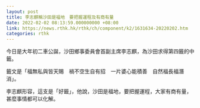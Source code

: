 ```yaml
---
layout: post
title: 李志麒稱沙田是福地　要把握運程及有商有量
date: 2022-02-02 08:13:59.000000000 +08:00
link: https://news.rthk.hk/rthk/ch/component/k2/1631634-20220202.htm
categories: rthk
---
```


今日是大年初二車公誕，沙田鄉事委員會首副主席李志麒，為沙田求得第四籤的中籤。

籤文是「福無私與皆天賜　禍不空生自有招　一片婆心能積善　自然福長福潛消」。

李志麒形容，這支是「好籤」，他說，沙田是福地，要把握運程，大家有商有量，甚麼事情都可以化解。
